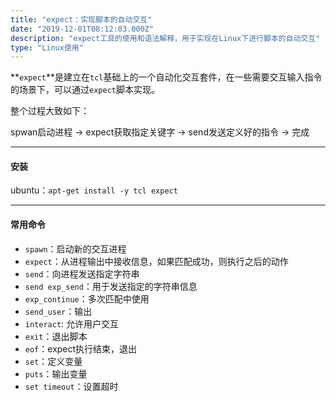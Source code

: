 ```yaml
---
title: "expect：实现脚本的自动交互"
date: "2019-12-01T08:12:03.000Z"
description: "expect工具的使用和语法解释，用于实现在Linux下进行脚本的自动交互"
type: "Linux使用"
---
```


**`expect`**是建立在`tcl`基础上的一个自动化交互套件，在一些需要交互输入指令的场景下，可以通过`expect`脚本实现。

整个过程大致如下：

spwan启动进程 → expect获取指定关键字 → send发送定义好的指令 → 完成

---

#### 安装
ubuntu：`apt-get install -y tcl expect`

---

#### 常用命令
* `spawn`：启动新的交互进程
* `expect`：从进程输出中接收信息，如果匹配成功，则执行之后的动作
* `send`：向进程发送指定字符串
* `send exp_send`：用于发送指定的字符串信息
* `exp_continue`：多次匹配中使用
* `send_user`：输出
* `interact`: 允许用户交互
* `exit`：退出脚本
* `eof`：expect执行结束，退出
* `set`：定义变量
* `puts`：输出变量
* `set timeout`：设置超时

